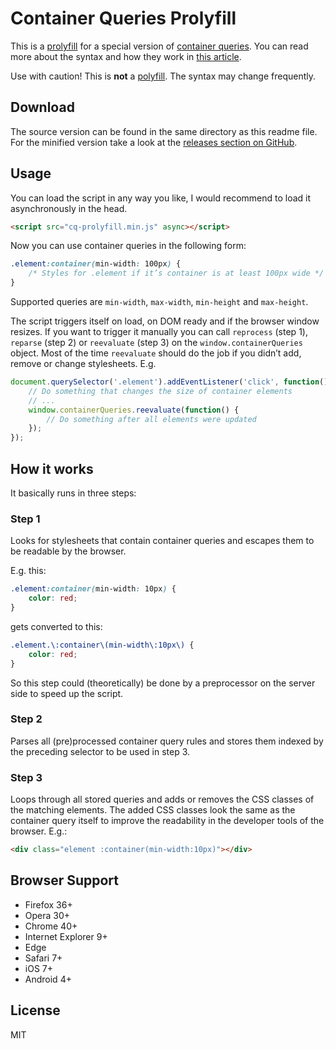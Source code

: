 # Container Queries Prolyfill

This is a [prolyfill](https://youtu.be/UpVj5azI-iI?t=24m54s) for a special version of [container queries](https://github.com/ResponsiveImagesCG/container-queries). You can read more about the syntax and how they work in [this article](https://au.si/css-container-queries).

Use with caution! This is **not** a [polyfill](https://en.wikipedia.org/wiki/Polyfill). The syntax may change frequently.

## Download

The source version can be found in the same directory as this readme file. For the minified version take a look at the [releases section on GitHub](https://github.com/ausi/cq-prolyfill/releases).

## Usage

You can load the script in any way you like, I would recommend to load it asynchronously in the head.

```html
<script src="cq-prolyfill.min.js" async></script>
```

Now you can use container queries in the following form:

```css
.element:container(min-width: 100px) {
	/* Styles for .element if it’s container is at least 100px wide */
}
```

Supported queries are `min-width`, `max-width`, `min-height` and `max-height`.

The script triggers itself on load, on DOM ready and if the browser window resizes. If you want to trigger it manually you can call `reprocess` (step 1), `reparse` (step 2) or `reevaluate` (step 3) on the `window.containerQueries` object. Most of the time `reevaluate` should do the job if you didn’t add, remove or change stylesheets. E.g.

```js
document.querySelector('.element').addEventListener('click', function() {
	// Do something that changes the size of container elements
	// ...
	window.containerQueries.reevaluate(function() {
		// Do something after all elements were updated
	});
});
```

## How it works

It basically runs in three steps:

### Step 1

Looks for stylesheets that contain container queries and escapes them to be readable by the browser.

E.g. this:

```css
.element:container(min-width: 10px) {
	color: red;
}
```

gets converted to this:

```css
.element.\:container\(min-width\:10px\) {
	color: red;
}
```

So this step could (theoretically) be done by a preprocessor on the server side to speed up the script.

### Step 2

Parses all (pre)processed container query rules and stores them indexed by the preceding selector to be used in step 3.

### Step 3

Loops through all stored queries and adds or removes the CSS classes of the matching elements. The added CSS classes look the same as the container query itself to improve the readability in the developer tools of the browser. E.g.:

```html
<div class="element :container(min-width:10px)"></div>
```

## Browser Support

* Firefox 36+
* Opera 30+
* Chrome 40+
* Internet Explorer 9+
* Edge
* Safari 7+
* iOS 7+
* Android 4+

## License

MIT
